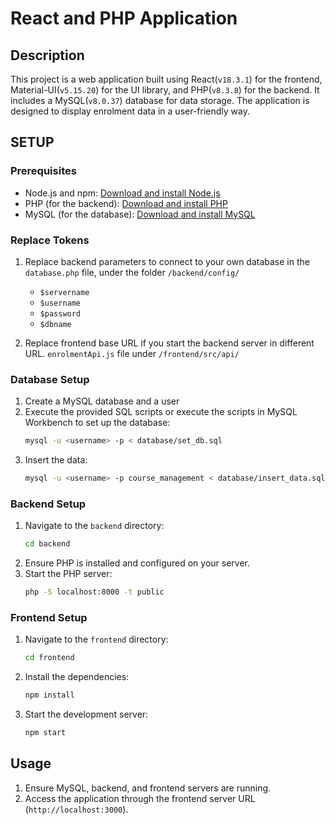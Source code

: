 # React and PHP Application

## Description
This project is a web application built using React(`v18.3.1`) for the frontend, Material-UI(`v5.15.20`) for the UI library, and PHP(`v8.3.8`) for the backend. It includes a MySQL(`v8.0.37`) database for data storage. The application is designed to display enrolment data in a user-friendly way.

## SETUP

### Prerequisites
- Node.js and npm: [Download and install Node.js](https://nodejs.org/)
- PHP (for the backend): [Download and install PHP](https://www.php.net/)
- MySQL (for the database): [Download and install MySQL](https://www.mysql.com/)

### Replace Tokens
1. Replace backend parameters to connect to your own database in the `database.php` file, under the folder `/backend/config/`
    - `$servername`
    - `$username`
    - `$password`
    - `$dbname`

2. Replace frontend base URL if you start the backend server in different URL. `enrolmentApi.js` file under `/frontend/src/api/`

### Database Setup
1. Create a MySQL database and a user
2. Execute the provided SQL scripts or execute the scripts in MySQL Workbench to set up the database:
    ```bash
    mysql -u <username> -p < database/set_db.sql
    ```
3. Insert the data:
    ```bash
    mysql -u <username> -p course_management < database/insert_data.sql
    ```

### Backend Setup
1. Navigate to the `backend` directory:
    ```bash
    cd backend
    ```
2. Ensure PHP is installed and configured on your server.
3. Start the PHP server:
    ```bash
    php -S localhost:8000 -t public
    ```

### Frontend Setup
1. Navigate to the `frontend` directory:
    ```bash
    cd frontend
    ```
2. Install the dependencies:
    ```bash
    npm install
    ```
3. Start the development server:
    ```bash
    npm start
    ```

## Usage
1. Ensure MySQL, backend, and frontend servers are running.
2. Access the application through the frontend server URL (`http://localhost:3000`).
